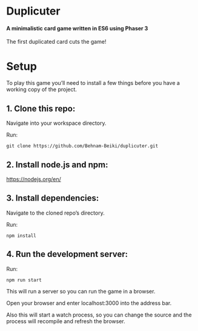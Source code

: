 # Duplicuter

#### A minimalistic card game written in ES6 using Phaser 3

The first duplicated card cuts the game!

# Setup

To play this game you’ll need to install a few things before you have a working copy of the project.

## 1. Clone this repo:

Navigate into your workspace directory.

Run:

`git clone https://github.com/Behnam-Beiki/duplicuter.git`

## 2. Install node.js and npm:

https://nodejs.org/en/

## 3. Install dependencies:

Navigate to the cloned repo’s directory.

Run:

`npm install`

## 4. Run the development server:

Run:

`npm run start`

This will run a server so you can run the game in a browser.

Open your browser and enter localhost:3000 into the address bar.

Also this will start a watch process, so you can change the source and the process will recompile and refresh the browser.
